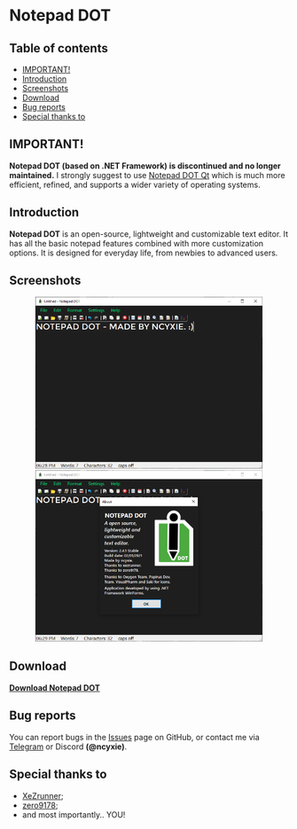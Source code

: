 # Notepad DOT

## Table of contents

- [IMPORTANT!](#important)
- [Introduction](#introduction)
- [Screenshots](#screenshots)
- [Download](#download)
- [Bug reports](#bug-reports)
- [Special thanks to](#special-thanks-to)

## IMPORTANT!

**Notepad DOT (based on .NET Framework) is discontinued and no longer maintained.** I strongly suggest to use [Notepad DOT Qt](https://github.com/ncyxie/Notepad-DOT-Qt) which is much more efficient, refined, and supports a wider variety of operating systems.

## Introduction

**Notepad DOT** is an open-source, lightweight and customizable text editor. It has all the basic notepad features combined with more customization options. It is designed for everyday life, from newbies to advanced users.

## Screenshots

<p align="center">
<img src="https://github.com/ncyxie/Notepad-DOT/blob/master/Screenshots/Screenshot-1.png" width="410" style="max-width:100%;">
<img src="https://github.com/ncyxie/Notepad-DOT/blob/master/Screenshots/Screenshot-2.png" width="410" style="max-width:100%;">

## Download

**[Download Notepad DOT](https://github.com/ncyxie/Notepad-DOT/releases/)**

## Bug reports

You can report bugs in the [Issues](https://github.com/ncyxie/Notepad-DOT/issues/) page on GitHub, or contact me via [Telegram](https://t.me/ncyxie) or Discord **(@ncyxie)**.

## Special thanks to

- [XeZrunner](https://github.com/XeZrunner/);
- [zero9178](https://github.com/zero9178/);
- and most importantly.. YOU!
